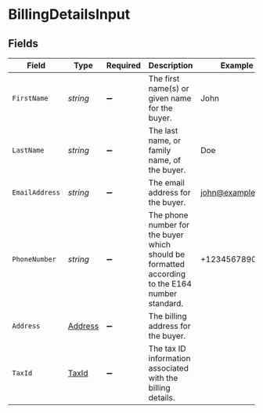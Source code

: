 # BillingDetailsInput


## Fields

| Field                                                                                           | Type                                                                                            | Required                                                                                        | Description                                                                                     | Example                                                                                         |
| ----------------------------------------------------------------------------------------------- | ----------------------------------------------------------------------------------------------- | ----------------------------------------------------------------------------------------------- | ----------------------------------------------------------------------------------------------- | ----------------------------------------------------------------------------------------------- |
| `FirstName`                                                                                     | *string*                                                                                        | :heavy_minus_sign:                                                                              | The first name(s) or given name for the buyer.                                                  | John                                                                                            |
| `LastName`                                                                                      | *string*                                                                                        | :heavy_minus_sign:                                                                              | The last name, or family name, of the buyer.                                                    | Doe                                                                                             |
| `EmailAddress`                                                                                  | *string*                                                                                        | :heavy_minus_sign:                                                                              | The email address for the buyer.                                                                | john@example.com                                                                                |
| `PhoneNumber`                                                                                   | *string*                                                                                        | :heavy_minus_sign:                                                                              | The phone number for the buyer which should be formatted according to the E164 number standard. | +1234567890                                                                                     |
| `Address`                                                                                       | [Address](../../Models/Components/Address.md)                                                   | :heavy_minus_sign:                                                                              | The billing address for the buyer.                                                              |                                                                                                 |
| `TaxId`                                                                                         | [TaxId](../../Models/Components/TaxId.md)                                                       | :heavy_minus_sign:                                                                              | The tax ID information associated with the billing details.                                     |                                                                                                 |